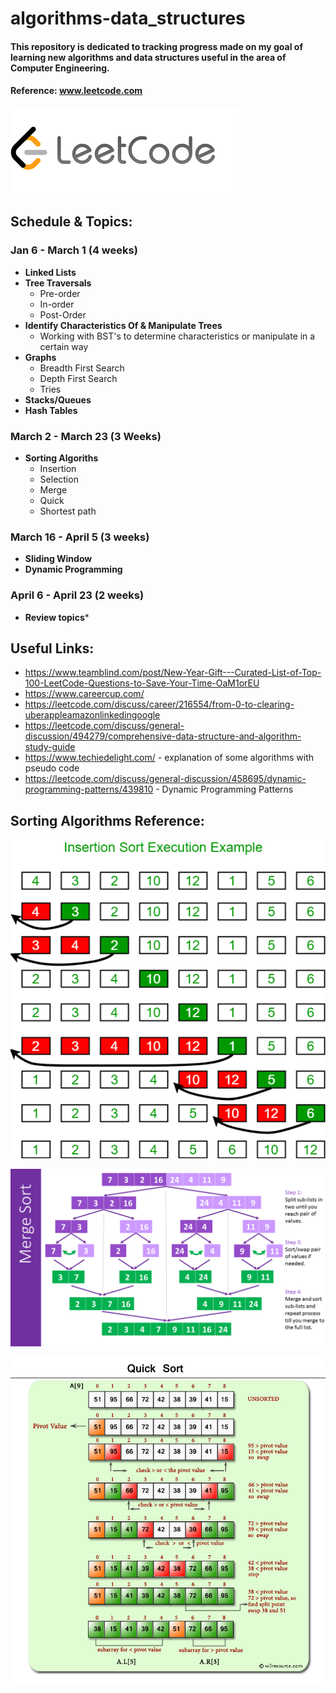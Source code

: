 # algorithms-data_structures
#### This repository is dedicated to tracking progress made on my goal of learning new algorithms and data structures useful in the area of Computer Engineering. 
 #### Reference: www.leetcode.com
 ![](images/lc.png)  

## Schedule & Topics: 

### Jan 6 - March 1 (4 weeks)
* **Linked Lists**
* **Tree Traversals**
    * Pre-order
    * In-order
    * Post-Order
* **Identify Characteristics Of & Manipulate Trees**
    * Working with BST's to determine characteristics or manipulate in a certain way
* **Graphs**
    * Breadth First Search
    * Depth First Search
    * Tries
* **Stacks/Queues**
* **Hash Tables**

### March 2 - March 23 (3 Weeks)
* **Sorting Algoriths** 
    * Insertion 
    * Selection
    * Merge
    * Quick
    * Shortest path
    
### March 16 - April 5 (3 weeks)
* **Sliding Window**
* **Dynamic Programming**

### April 6 - April 23 (2 weeks)
* **Review topics***

## Useful Links:
* https://www.teamblind.com/post/New-Year-Gift---Curated-List-of-Top-100-LeetCode-Questions-to-Save-Your-Time-OaM1orEU
* https://www.careercup.com/
* https://leetcode.com/discuss/career/216554/from-0-to-clearing-uberappleamazonlinkedingoogle
* https://leetcode.com/discuss/general-discussion/494279/comprehensive-data-structure-and-algorithm-study-guide
* https://www.techiedelight.com/ - explanation of some algorithms with pseudo code
* https://leetcode.com/discuss/general-discussion/458695/dynamic-programming-patterns/439810 - Dynamic Programming Patterns

## Sorting Algorithms Reference:
<p align="center">
 
![](images/insertionsort.png)


![](images/Merge-Sort-Algorithm.png)


![](images/quick-sort-part-1.png)
</p>
